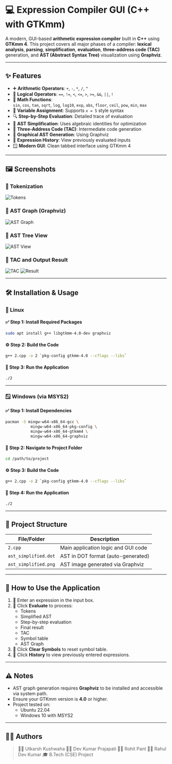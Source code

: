 # 💻 Expression Compiler GUI (C++ with GTKmm)

A modern, GUI-based **arithmetic expression compiler** built in **C++** using **GTKmm 4**. This project covers all major phases of a compiler: **lexical analysis**, **parsing**, **simplification**, **evaluation**, **three-address code (TAC)** generation, and **AST (Abstract Syntax Tree)** visualization using **Graphviz**.

---

## ✨ Features

- ➕ **Arithmetic Operators**: `+`, `-`, `*`, `/`, `^`
- 🧠 **Logical Operators**: `==`, `!=`, `<`, `<=`, `>`, `>=`, `&&`, `||`, `!`
- 🧮 **Math Functions**:  
  `sin`, `cos`, `tan`, `sqrt`, `log`, `log10`, `exp`, `abs`, `floor`, `ceil`, `pow`, `min`, `max`
- 📝 **Variable Assignment**: Supports `x = 5` style syntax
- 🔍 **Step-by-Step Evaluation**: Detailed trace of evaluation
- 🧹 **AST Simplification**: Uses algebraic identities for optimization
- 🧾 **Three-Address Code (TAC)**: Intermediate code generation
- 🌳 **Graphical AST Generation**: Using Graphviz
- 📜 **Expression History**: View previously evaluated inputs
- 🪟 **Modern GUI**: Clean tabbed interface using GTKmm 4

---

## 🖼️ Screenshots

### 🔹 Tokenization
![Tokens](tokens.png)

### 🔹 AST Graph (Graphviz)
![AST Graph](graph.png)

### 🔹 AST Tree View
![AST View](ast.png)

### 🔹 TAC and Output Result
![TAC](tac.png)
![Result](result.png)

---

## 🛠️ Installation & Usage

### 🐧 Linux

#### ✅ Step 1: Install Required Packages
```bash
sudo apt install g++ libgtkmm-4.0-dev graphviz
```

#### ⚙️ Step 2: Build the Code
```bash
g++ 2.cpp -o 2 `pkg-config gtkmm-4.0 --cflags --libs`
```

#### 🚀 Step 3: Run the Application
```bash
./2
```

---

### 🪟 Windows (via MSYS2)

#### ✅ Step 1: Install Dependencies
```bash
pacman -S mingw-w64-x86_64-gcc \
           mingw-w64-x86_64-pkg-config \
           mingw-w64-x86_64-gtkmm4 \
           mingw-w64-x86_64-graphviz
```

#### 📁 Step 2: Navigate to Project Folder
```bash
cd /path/to/project
```

#### ⚙️ Step 3: Build the Code
```bash
g++ 2.cpp -o 2 `pkg-config gtkmm-4.0 --cflags --libs`
```

#### 🚀 Step 4: Run the Application
```bash
./2
```

---

## 📂 Project Structure

| File/Folder           | Description                                  |
|-----------------------|----------------------------------------------|
| `2.cpp`               | Main application logic and GUI code          |
| `ast_simplified.dot`  | AST in DOT format (auto-generated)           |
| `ast_simplified.png`  | AST image generated via Graphviz             |

---

## 🧪 How to Use the Application

1. 🔢 Enter an expression in the input box.
2. 🧠 Click **Evaluate** to process:
   - Tokens
   - Simplified AST
   - Step-by-step evaluation
   - Final result
   - TAC
   - Symbol table
   - AST Graph
3. 🔁 Click **Clear Symbols** to reset symbol table.
4. 📜 Click **History** to view previously entered expressions.

---

## ⚠️ Notes

- AST graph generation requires **Graphviz** to be installed and accessible via system path.
- Ensure your GTKmm version is **4.0** or higher.
- Project tested on:
  - Ubuntu 22.04
  - Windows 10 with MSYS2

---

## 👨‍💻 Authors

> 🧑‍💻 Utkarsh Kushwaha
> 🧑‍💻 Dev Kumar Prajapati
> 🧑‍💻 Rohit Pant
> 🧑‍💻 Rahul Dev Kumar
> 🎓 B.Tech (CSE) Project

